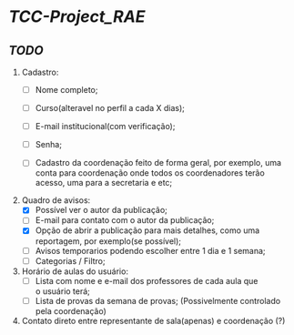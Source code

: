 # ***TCC-Project_RAE***

## ***TODO***
1. Cadastro:
    - [ ] Nome completo;
    - [ ] Curso(alteravel no perfil a cada X dias);
    - [ ] E-mail institucional(com verificação);
    - [ ] Senha;

    - [ ] Cadastro da coordenação feito de forma geral, por exemplo, uma conta para coordenação onde todos os coordenadores terão acesso, uma para a secretaria e etc;

2. Quadro de avisos:
    - [X] Possível ver o autor da publicação;
    - [ ] E-mail para contato com o autor da publicação;
    - [X] Opção de abrir a publicação para mais detalhes, como uma reportagem, por exemplo(se possível);
    - [ ] Avisos temporarios podendo escolher entre 1 dia e 1 semana;
    - [ ] Categorias / Filtro;

3. Horário de aulas do usuário:
    - [ ] Lista com nome e e-mail dos professores de cada aula que o usuário terá;
    - [ ] Lista de provas da semana de provas;
    (Possivelmente controlado pela coordenação)

4. Contato direto entre representante de sala(apenas) e coordenação (?)
